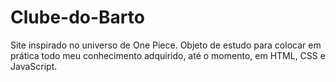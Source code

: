 # Clube-do-Barto
Site inspirado no universo de One Piece.
Objeto de estudo para colocar em prática todo meu conhecimento adquirido, até o momento, em HTML, CSS e JavaScript.
